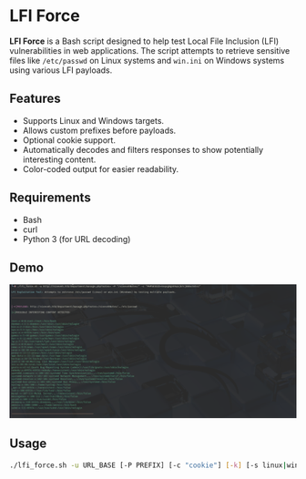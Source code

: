 # LFI Force

**LFI Force** is a Bash script designed to help test Local File Inclusion (LFI) vulnerabilities in web applications. The script attempts to retrieve sensitive files like `/etc/passwd` on Linux systems and `win.ini` on Windows systems using various LFI payloads.

## Features

- Supports Linux and Windows targets.
- Allows custom prefixes before payloads.
- Optional cookie support.
- Automatically decodes and filters responses to show potentially interesting content.
- Color-coded output for easier readability.

## Requirements

- Bash
- curl
- Python 3 (for URL decoding)

## Demo

![Proof](proof.png)

## Usage

```bash
./lfi_force.sh -u URL_BASE [-P PREFIX] [-c "cookie"] [-k] [-s linux|windows]
